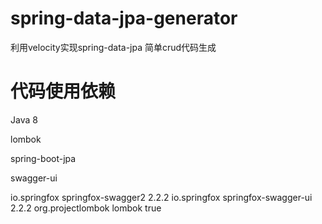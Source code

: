 # spring-data-jpa-generator
利用velocity实现spring-data-jpa 简单crud代码生成
# 代码使用依赖
Java 8

lombok

spring-boot-jpa

swagger-ui


<dependency>
 <groupId>io.springfox</groupId>
 <artifactId>springfox-swagger2</artifactId>
 <version>2.2.2</version>
</dependency>
<dependency>
 <groupId>io.springfox</groupId>
 <artifactId>springfox-swagger-ui</artifactId>
 <version>2.2.2</version>
</dependency>
<dependency>
 <groupId>org.projectlombok</groupId>
 <artifactId>lombok</artifactId>
 <optional>true</optional>
</dependency>
